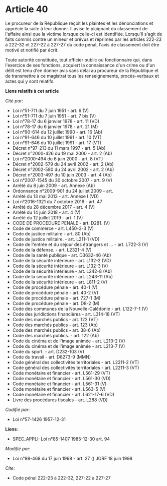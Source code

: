 # Article 40

Le procureur de la République reçoit les plaintes et les dénonciations et apprécie la suite à leur donner. Il avise le
plaignant du classement de l'affaire ainsi que la victime lorsque celle-ci est identifiée. Lorsqu'il s'agit de faits commis
contre un mineur et prévus et réprimés par les articles 222-23 à 222-32 et 227-22 à 227-27 du code pénal, l'avis de
classement doit être motivé et notifié par écrit.

Toute autorité constituée, tout officier public ou fonctionnaire qui, dans l'exercice de ses fonctions, acquiert la
connaissance d'un crime ou d'un délit est tenu d'en donner avis sans délai au procureur de la République et de transmettre à
ce magistrat tous les renseignements, procès-verbaux et actes qui y sont relatifs.

**Liens relatifs à cet article**

_Cité par_:

  - Loi n°51-711 du 7 juin 1951 - art. 6 (V)
  - Loi n°51-711 du 7 juin 1951 - art. 7 bis (V)
  - Loi n°78-17 du 6 janvier 1978 - art. 11 (VD)
  - Loi n°78-17 du 6 janvier 1978 - art. 21 (M)
  - Loi n°90-614 du 12 juillet 1990 - art. 16 (Ab)
  - Loi n°91-646 du 10 juillet 1991 - art. 10 (VT)
  - Loi n°91-646 du 10 juillet 1991 - art. 17 (VT)
  - Décret n°97-213 du 11 mars 1997 - art. 5 (Ab)
  - Décret n°2000-426 du 19 mai 2000 - art. 2 (Ab)
  - Loi n°2000-494 du 6 juin 2000 - art. 8 (VT)
  - Décret n°2002-579 du 24 avril 2002 - art. 2 (Ab)
  - Décret n°2002-580 du 24 avril 2002 - art. 2 (Ab)
  - Décret n°2003-497 du 10 juin 2003 - art. 4 (Ab)
  - Loi n°2007-1545 du 30 octobre 2007 - art. 9 (V)
  - Arrêté du 8 juin 2009 - art. Annexe (Ab)
  - Ordonnance n°2009-901 du 24 juillet 2009 - art.
  - Arrêté du 13 mai 2013 - art. Annexe I (VD)
  - Loi n°2016-1321 du 7 octobre 2016 - art. 47
  - Arrêté du 28 décembre 2017 - art. 4 (V)
  - Arrêté du 14 juin 2018 - art. 4 (V)
  - Arrêté du 12 juillet 2019 - art. 1 (V)
  - CODE DE PROCEDURE PENALE - art. D281. (V)
  - Code de commerce - art. L450-3-3 (V)
  - Code de justice militaire - art. 80 (Ab)
  - Code de justice militaire. - art. L211-1 (VD)
  - Code de l'entrée et du séjour des étrangers et ... - art. L722-3 (V)
  - Code de la défense. - art. L2321-4 (V)
  - Code de la santé publique - art. D3632-46 (Ab)
  - Code de la sécurité intérieure - art. L132-2 (VD)
  - Code de la sécurité intérieure - art. L132-3 (V)
  - Code de la sécurité intérieure - art. L242-8 (Ab)
  - Code de la sécurité intérieure - art. L243-11 (Ab)
  - Code de la sécurité intérieure - art. L811-2 (V)
  - Code de procédure pénale - art. 40-1 (V)
  - Code de procédure pénale - art. 40-2 (V)
  - Code de procédure pénale - art. 727-1 (M)
  - Code de procédure pénale - art. D8-2 (M)
  - Code des communes de la Nouvelle-Calédonie - art. L122-7-1 (V)
  - Code des juridictions financières - art. L314-18 (VT)
  - Code des marchés publics - art. 122 (VT)
  - Code des marchés publics - art. 123 (Ab)
  - Code des marchés publics - art. 38-6 (Ab)
  - Code des marchés publics. - art. 122 (Ab)
  - Code du cinéma et de l'image animée - art. L213-2 (V)
  - Code du cinéma et de l'image animée - art. L213-7 (V)
  - Code du sport. - art. D232-103 (V)
  - Code du travail - art. D8273-9 (MMN)
  - Code général des collectivités territoriales - art. L2211-2 (VT)
  - Code général des collectivités territoriales - art. L2211-3 (VT)
  - Code monétaire et financier - art. L561-29 (VT)
  - Code monétaire et financier - art. L561-30 (VD)
  - Code monétaire et financier - art. L561-31 (V)
  - Code monétaire et financier - art. L563-5 (V)
  - Code monétaire et financier - art. L621-17-6 (VD)
  - Livre des procédures fiscales - art. L288 (VD)

_Codifié par_:

  - Loi n°57-1426 1957-12-31

**Liens**:

  - SPEC_APPLI: Loi n°85-1407 1985-12-30 art. 94

_Modifié par_:

  - Loi n°98-468 du 17 juin 1998 - art. 27 () JORF 18 juin 1998

_Cite_:

  - Code pénal 222-23 à 222-32, 227-22 à 227-27
